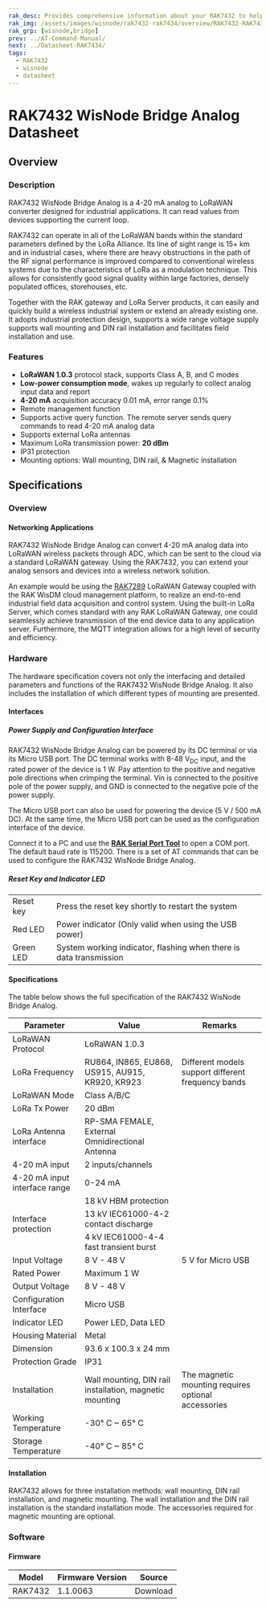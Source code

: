 ```yaml
---
rak_desc: Provides comprehensive information about your RAK7432 to help you use it. This information includes technical specifications, characteristics, and requirements, and it also discusses the device components.
rak_img: /assets/images/wisnode/rak7432-rak7434/overview/RAK7432-RAK7434.png
rak_grp: [wisnode,bridge]
prev: ../AT-Command-Manual/
next: ../Datasheet-RAK7434/
tags:
  - RAK7432
  - wisnode
  - datasheet
---
```


# RAK7432 WisNode Bridge Analog Datasheet

## Overview

### Description

RAK7432 WisNode Bridge Analog is a 4-20&nbsp;mA analog to LoRaWAN converter designed for industrial applications. It can read values from devices supporting the current loop.

RAK7432 can operate in all of the LoRaWAN bands within the standard parameters defined by the LoRa Alliance. Its line of sight range is 15+&nbsp;km and in industrial cases, where there are heavy obstructions in the path of the RF signal performance is improved compared to conventional wireless systems due to the characteristics of LoRa as a modulation technique. This allows for consistently good signal quality within large factories, densely populated offices, storehouses, etc.

Together with the RAK gateway and LoRa Server products, it can easily and quickly build a wireless industrial system or extend an already existing one. It adopts industrial protection design, supports a wide range voltage supply supports wall mounting and DIN rail installation and facilitates field installation and use.

### Features

- **LoRaWAN 1.0.3** protocol stack, supports Class A, B, and C modes
- **Low-power consumption mode**, wakes up regularly to collect analog input data and report
- **4-20&nbsp;mA** acquisition accuracy 0.01&nbsp;mA, error range 0.1%
- Remote management function
- Supports active query function. The remote server sends query commands to read 4-20&nbsp;mA analog data
- Supports external LoRa antennas
- Maximum LoRa transmission power: **20&nbsp;dBm**
- IP31 protection
- Mounting options: Wall mounting, DIN rail, & Magnetic installation

## Specifications

### Overview

<rk-img
  src="/assets/images/wisnode/rak7432-rak7434/rak7432-datasheet/rak7432.png"
  width="50%"
  caption="RAK7432 WisNode Bridge Analog"
/>

#### Networking Applications

RAK7432 WisNode Bridge Analog can convert 4-20&nbsp;mA analog data into LoRaWAN wireless packets through ADC, which can be sent to the cloud via a standard LoRaWAN gateway. Using the RAK7432, you can extend your analog sensors and devices into a wireless network solution.

An example would be using the [RAK7289](https://store.rakwireless.com/products/wisgate-edge-pro-rak7289?utm_source=WisGateRAK7289&utm_medium=Document&utm_campaign=BuyFromStore) LoRaWAN Gateway coupled with the RAK WisDM cloud management platform, to realize an end-to-end industrial field data acquisition and control system. Using the built-in LoRa Server, which comes standard with any RAK LoRaWAN Gateway, one could seamlessly achieve transmission of the end device data to any application server. Furthermore, the MQTT integration allows for a high level of security and efficiency.

<rk-img
  src="/assets/images/wisnode/rak7432-rak7434/rak7432-datasheet/1.network-structure.png"
  width="100%"
  caption="RAK7432 WisNode Bridge Analog network structure"
/>

### Hardware

The hardware specification covers not only the interfacing and detailed parameters and functions of the RAK7432 WisNode Bridge Analog. It also includes the installation of which different types of mounting are presented.

#### Interfaces

<rk-img
  src="/assets/images/wisnode/rak7432-rak7434/rak7432-datasheet/2.bottom-panel.png"
  width="50%"
  caption="RAK7432 WisNode Bridge Analog bottom panel"
/>

##### Power Supply and Configuration Interface

RAK7432 WisNode Bridge Analog can be powered by its DC terminal or via its Micro USB port. The DC terminal works with 8-48&nbsp;V<sub>DC</sub> input, and the rated power of the device is 1&nbsp;W. Pay attention to the positive and negative pole directions when crimping the terminal. Vin is connected to the positive pole of the power supply, and GND is connected to the negative pole of the power supply.

The Micro USB port can also be used for powering the device (5&nbsp;V / 500&nbsp;mA DC). At the same time, the Micro USB port can be used as the configuration interface of the device.

Connect it to a PC and use the [**RAK Serial Port Tool**](https://downloads.rakwireless.com/LoRa/Tools/RAK_SERIAL_PORT_TOOL_V1.2.1.zip) to open a COM port. The default baud rate is 115200. There is a set of AT commands that can be used to configure the RAK7432 WisNode Bridge Analog.

##### Reset Key and Indicator LED

<table>
 <tbody>
 <tr><td>Reset key</td><td>Press the reset key shortly to restart the system</td></tr>
 <tr><td>Red LED</td><td>Power indicator (Only valid when using the USB power)</td></tr>
 <tr><td>Green LED</td><td>System working indicator, flashing when there is data transmission</td></tr>
</tbody>
</table>

#### Specifications

The table below shows the full specification of the RAK7432 WisNode Bridge Analog.

<table>
 <thead> <tr> <th>Parameter</th> <th>Value</th> <th>Remarks</th> </tr> </thead>
 <tbody>
 <tr><td>LoRaWAN Protocol</td> <td>LoRaWAN 1.0.3</td> <td></td> </tr>
 <tr><td>LoRa Frequency</td> <td>RU864, IN865, EU868, US915, AU915, KR920, KR923 </td> <td>Different models support different frequency bands</td></tr>
 <tr><td>LoRaWAN Mode</td> <td>Class A/B/C</td> <td></td></tr>
 <tr><td>LoRa Tx Power</td> <td>20&nbsp;dBm</td> <td></td></tr>
 <tr><td>LoRa Antenna interface</td> <td>RP-SMA FEMALE, External Omnidirectional Antenna</td> <td></td></tr>
 <tr><td>4-20&nbsp;mA input</td><td>2 inputs/channels</td> <td></td></tr>
 <tr><td>4-20&nbsp;mA input interface range</td><td>0-24&nbsp;mA</td> <td></td></tr>
 <tr><td rowspan="3">Interface protection</td> <td>18&nbsp;kV HBM protection</td> <td></td> </tr>
 <tr><td>13&nbsp;kV IEC61000-4-2 contact discharge</td> <td></td> </tr>
 <tr><td>4&nbsp;kV IEC61000-4-4 fast transient burst</td> <td></td> </tr>
 <tr><td>Input Voltage</td> <td>8&nbsp;V - 48&nbsp;V</td> <td> 5&nbsp;V for Micro USB</td></tr>
 <tr><td>Rated Power</td><td>Maximum 1&nbsp;W</td> <td></td></tr>
 <tr><td>Output Voltage</td><td>8&nbsp;V - 48&nbsp;V</td> <td></td></tr>
 <tr><td>Configuration Interface</td><td>Micro USB</td> <td></td></tr>
 <tr><td>Indicator LED</td><td>Power LED, Data LED</td> <td></td></tr>
 <tr><td>Housing Material</td><td>Metal</td> <td></td></tr>
 <tr><td>Dimension</td><td>93.6 x 100.3 x 24&nbsp;mm</td> <td></td></tr>
 <tr><td>Protection Grade</td><td>IP31</td> <td></td></tr>
 <tr><td>Installation</td><td>Wall mounting, DIN rail installation, magnetic mounting</td><td>The magnetic mounting requires optional accessories</td></tr>
 <tr><td>Working Temperature</td><td>-30°&nbsp;C ~ 65°&nbsp;C</td><td></td></tr>
 <tr><td>Storage Temperature</td><td>-40°&nbsp;C ~ 85°&nbsp;C</td><td></td></tr>
 </tbody>
</table>

#### Installation

RAK7432 allows for three installation methods: wall mounting, DIN rail installation, and magnetic mounting. The wall installation and the DIN rail installation is the standard installation mode. The accessories required for magnetic mounting are optional.

<rk-img
  src="/assets/images/wisnode/rak7432-rak7434/rak7432-datasheet/3.mounting-options.png"
  width="100%"
  caption="Different types of mounting"
/>

### Software

#### Firmware

<table>
 <thead><tr><th>Model</th><th>Firmware Version</th><th>Source</th></tr></thead>
 <tbody>
 <tr><td>RAK7432</td><td>1.1.0063</td><td>Download</td></tr>
 </tbody>
</table>

<!-- ## Certification

<rk-certifications :params="$page.frontmatter.certifications" /> -->
